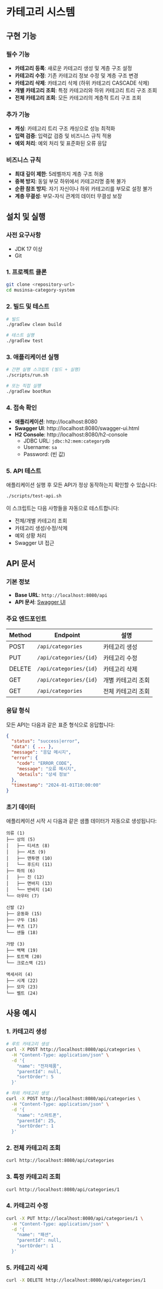 # 카테고리 시스템

## 구현 기능

### 필수 기능
- **카테고리 등록**: 새로운 카테고리 생성 및 계층 구조 설정
- **카테고리 수정**: 기존 카테고리 정보 수정 및 계층 구조 변경
- **카테고리 삭제**: 카테고리 삭제 (하위 카테고리 CASCADE 삭제)
- **개별 카테고리 조회**: 특정 카테고리와 하위 카테고리 트리 구조 조회
- **전체 카테고리 조회**: 모든 카테고리의 계층적 트리 구조 조회

### 추가 기능
- **캐싱**: 카테고리 트리 구조 캐싱으로 성능 최적화
- **입력 검증**: 입력값 검증 및 비즈니스 규칙 적용
- **예외 처리**: 예외 처리 및 표준화된 오류 응답

### 비즈니스 규칙
- **최대 깊이 제한**: 5레벨까지 계층 구조 허용
- **중복 방지**: 동일 부모 하위에서 카테고리명 중복 불가
- **순환 참조 방지**: 자기 자신이나 하위 카테고리를 부모로 설정 불가
- **계층 무결성**: 부모-자식 관계의 데이터 무결성 보장

## 설치 및 실행

### 사전 요구사항
- JDK 17 이상
- Git

### 1. 프로젝트 클론
```bash
git clone <repository-url>
cd musinsa-category-system
```

### 2. 빌드 및 테스트
```bash
# 빌드
./gradlew clean build

# 테스트 실행
./gradlew test
```

### 3. 애플리케이션 실행
```bash
# 간편 실행 스크립트 (빌드 + 실행)
./scripts/run.sh

# 또는 직접 실행
./gradlew bootRun
```

### 4. 접속 확인
- **애플리케이션**: http://localhost:8080
- **Swagger UI**: http://localhost:8080/swagger-ui.html
- **H2 Console**: http://localhost:8080/h2-console
  - JDBC URL: `jdbc:h2:mem:categorydb`
  - Username: `sa`
  - Password: (빈 값)

### 5. API 테스트
애플리케이션 실행 후 모든 API가 정상 동작하는지 확인할 수 있습니다:

```bash
./scripts/test-api.sh
```

이 스크립트는 다음 사항들을 자동으로 테스트합니다:
- 전체/개별 카테고리 조회
- 카테고리 생성/수정/삭제
- 예외 상황 처리
- Swagger UI 접근

## API 문서

### 기본 정보
- **Base URL**: `http://localhost:8080/api`
- **API 문서**: [Swagger UI](http://localhost:8080/swagger-ui.html)

### 주요 엔드포인트

| Method | Endpoint | 설명 |
|--------|----------|------|
| POST | `/api/categories` | 카테고리 생성 |
| PUT | `/api/categories/{id}` | 카테고리 수정 |
| DELETE | `/api/categories/{id}` | 카테고리 삭제 |
| GET | `/api/categories/{id}` | 개별 카테고리 조회 |
| GET | `/api/categories` | 전체 카테고리 조회 |

### 응답 형식
모든 API는 다음과 같은 표준 형식으로 응답합니다:

```json
{
  "status": "success|error",
  "data": { ... },
  "message": "응답 메시지",
  "error": {
    "code": "ERROR_CODE",
    "message": "오류 메시지",
    "details": "상세 정보"
  },
  "timestamp": "2024-01-01T10:00:00"
}
```

### 초기 데이터
애플리케이션 시작 시 다음과 같은 샘플 데이터가 자동으로 생성됩니다:

```
의류 (1)
├── 상의 (5)
│   ├── 티셔츠 (8)
│   ├── 셔츠 (9)
│   ├── 맨투맨 (10)
│   └── 후드티 (11)
├── 하의 (6)
│   ├── 진 (12)
│   ├── 면바지 (13)
│   └── 반바지 (14)
└── 아우터 (7)

신발 (2)
├── 운동화 (15)
├── 구두 (16)
├── 부츠 (17)
└── 샌들 (18)

가방 (3)
├── 백팩 (19)
├── 토트백 (20)
└── 크로스백 (21)

액세서리 (4)
├── 시계 (22)
├── 모자 (23)
└── 벨트 (24)
```

## 사용 예시

### 1. 카테고리 생성
```bash
# 루트 카테고리 생성
curl -X POST http://localhost:8080/api/categories \
  -H "Content-Type: application/json" \
  -d '{
    "name": "전자제품",
    "parentId": null,
    "sortOrder": 5
  }'

# 하위 카테고리 생성
curl -X POST http://localhost:8080/api/categories \
  -H "Content-Type: application/json" \
  -d '{
    "name": "스마트폰",
    "parentId": 25,
    "sortOrder": 1
  }'
```

### 2. 전체 카테고리 조회
```bash
curl http://localhost:8080/api/categories
```

### 3. 특정 카테고리 조회
```bash
curl http://localhost:8080/api/categories/1
```

### 4. 카테고리 수정
```bash
curl -X PUT http://localhost:8080/api/categories/1 \
  -H "Content-Type: application/json" \
  -d '{
    "name": "패션",
    "parentId": null,
    "sortOrder": 1
  }'
```

### 5. 카테고리 삭제
```bash
curl -X DELETE http://localhost:8080/api/categories/1
```
